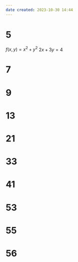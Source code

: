 ```yaml
---
date created: 2023-10-30 14:44
---
```


# 5

$f(x,y)=x^2+y^2$
$2x+3y=4$

# 7

# 9

# 13

# 21

# 33

# 41

# 53

# 55

# 56
